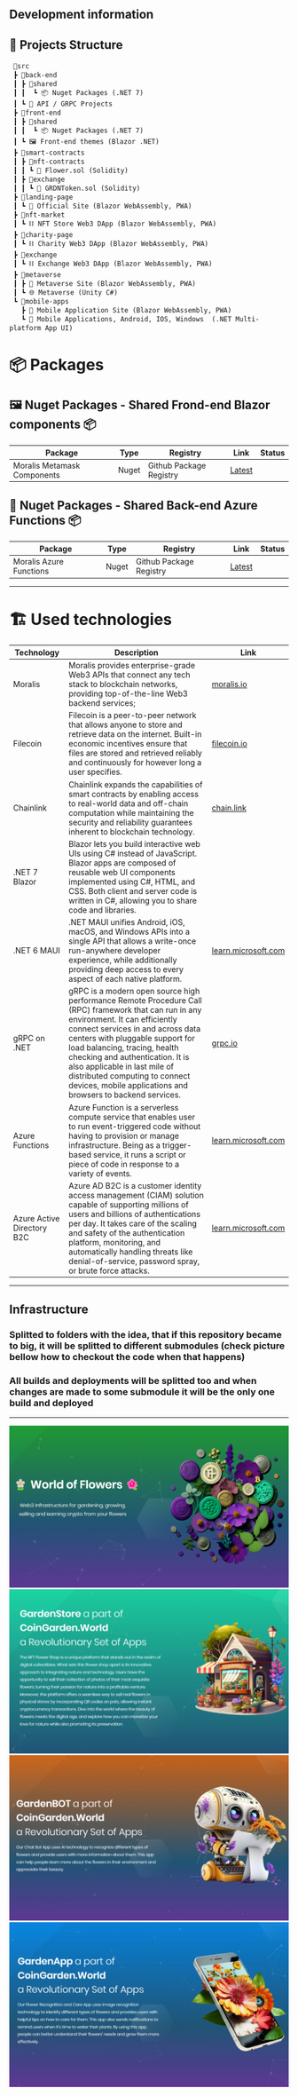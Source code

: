 ## Development information

## 🧱 Projects Structure
```
 📂src
 ┣ 📂back-end
 ┃ ┣ 📂shared
 ┃ ┃  ┗ 📦 Nuget Packages (.NET 7)
 ┃ ┗ 📡 API / GRPC Projects
 ┣ 📂front-end
 ┃ ┣ 📂shared
 ┃ ┃  ┗ 📦 Nuget Packages (.NET 7)
 ┃ ┗ 🖼️ Front-end themes (Blazor .NET)
 ┣ 📂smart-contracts
 ┃ ┣ 📂nft-contracts
 ┃ ┃ ┗ 📜 Flower.sol (Solidity)
 ┃ ┣ 📂exchange
 ┃ ┃ ┗ 📜 GRDNToken.sol (Solidity)
 ┣ 📂landing-page
 ┃ ┗ 🔗 Official Site (Blazor WebAssembly, PWA)
 ┣ 📂nft-market
 ┃ ┗ ⛓️ NFT Store Web3 DApp (Blazor WebAssembly, PWA)
 ┣ 📂charity-page
 ┃ ┗ ⛓️ Charity Web3 DApp (Blazor WebAssembly, PWA)
 ┣ 📂exchange
 ┃ ┗ ⛓️ Exchange Web3 DApp (Blazor WebAssembly, PWA)
 ┣ 📂metaverse
 ┃ ┣ 🔗 Metaverse Site (Blazor WebAssembly, PWA)
 ┃ ┗ 🌐 Metaverse (Unity C#)
 ┗ 📂mobile-apps
   ┣ 🔗 Mobile Application Site (Blazor WebAssembly, PWA)
   ┗ 📱 Mobile Applications, Android, IOS, Windows  (.NET Multi-platform App UI)
```
# 📦 Packages
## 🖼️ Nuget Packages - Shared Frond-end Blazor components  📦

| Package | Type | Registry | Link | Status |
| - | - | - | - | - | 
| Moralis Metamask Components |  Nuget | Github Package Registry | [Latest](https://coingarden.world) | |

## 📡 Nuget Packages - Shared Back-end Azure Functions  📦

| Package | Type | Registry | Link | Status |
| - | - | - | - | - | 
| Moralis Azure Functions | Nuget | Github Package Registry | [Latest](https://coingarden.world) | |

---

# 🏗️ Used technologies

| Technology | Description | Link |
| - | - | - |
| Moralis | Moralis provides enterprise-grade Web3 APIs that connect any tech stack to blockchain networks, providing top-of-the-line Web3 backend services;  | [moralis.io](https://moralis.io/) |
| Filecoin | Filecoin is a peer-to-peer network that allows anyone to store and retrieve data on the internet. Built-in economic incentives ensure that files are stored and retrieved reliably and continuously for however long a user specifies. | [filecoin.io](https://filecoin.io/) | 
| Chainlink | Chainlink expands the capabilities of smart contracts by enabling access to real-world data and off-chain computation while maintaining the security and reliability guarantees inherent to blockchain technology. | [chain.link](https://chain.link/) |
| .NET 7 Blazor | Blazor lets you build interactive web UIs using C# instead of JavaScript. Blazor apps are composed of reusable web UI components implemented using C#, HTML, and CSS. Both client and server code is written in C#, allowing you to share code and libraries.  | |
| .NET 6 MAUI | .NET MAUI unifies Android, iOS, macOS, and Windows APIs into a single API that allows a write-once run-anywhere developer experience, while additionally providing deep access to every aspect of each native platform. | [learn.microsoft.com](https://learn.microsoft.com/en-us/dotnet/maui/what-is-maui) |
| gRPC on .NET | gRPC is a modern open source high performance Remote Procedure Call (RPC) framework that can run in any environment. It can efficiently connect services in and across data centers with pluggable support for load balancing, tracing, health checking and authentication. It is also applicable in last mile of distributed computing to connect devices, mobile applications and browsers to backend services. | [grpc.io](https://grpc.io/) |
| Azure Functions | Azure Function is a serverless compute service that enables user to run event-triggered code without having to provision or manage infrastructure. Being as a trigger-based service, it runs a script or piece of code in response to a variety of events. | [learn.microsoft.com](https://learn.microsoft.com/en-us/azure/azure-functions/functions-overview) | 
| Azure Active Directory B2C | Azure AD B2C is a customer identity access management (CIAM) solution capable of supporting millions of users and billions of authentications per day. It takes care of the scaling and safety of the authentication platform, monitoring, and automatically handling threats like denial-of-service, password spray, or brute force attacks. | [learn.microsoft.com](https://learn.microsoft.com/en-us/azure/active-directory-b2c/overview) |

---
## Infrastructure 

### Splitted to folders with the idea, that if this repository became to big, it will be splitted to different submodules (check picture bellow how to checkout the code when that happens)
### All builds and deployments will be splitted too and when changes are made to some submodule it will be the only one build and deployed 
---

![infrastructure](https://github.com/s2kdesign-com/CoinGardenWorld/blob/main/src/official-website/CoinGardenWorld.Web/wwwroot/social-logo-1276x739.png?raw=true) 
![infrastructure](https://github.com/s2kdesign-com/CoinGardenWorld/blob/main/src/nft-market/site/CoinGardenWorldStore.Web/wwwroot/images/nftstore_social_logo.webp?raw=true) 
![infrastructure](https://github.com/s2kdesign-com/CoinGardenWorld/blob/main/src/garden-bot/CoinGardenBotCore.Web/wwwroot/bot_social_logo_1237x730.webp?raw=true)
![infrastructure](https://github.com/s2kdesign-com/CoinGardenWorld/blob/main/src/mobile-app/site/CoinGardenWorldMobileApp.Web/wwwroot/mobileapp_social_logo_1236x730.webp?raw=true) 
